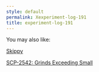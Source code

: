 ```yaml
---
style: default
permalink: Xexperiment-log-191
title: experiment-log-191
---
```

You may also like:

[Skippy](http://scp-wiki.net/skippy)

[SCP-2542: Grinds Exceeding Small](http://scp-wiki.net/scp-2542)

